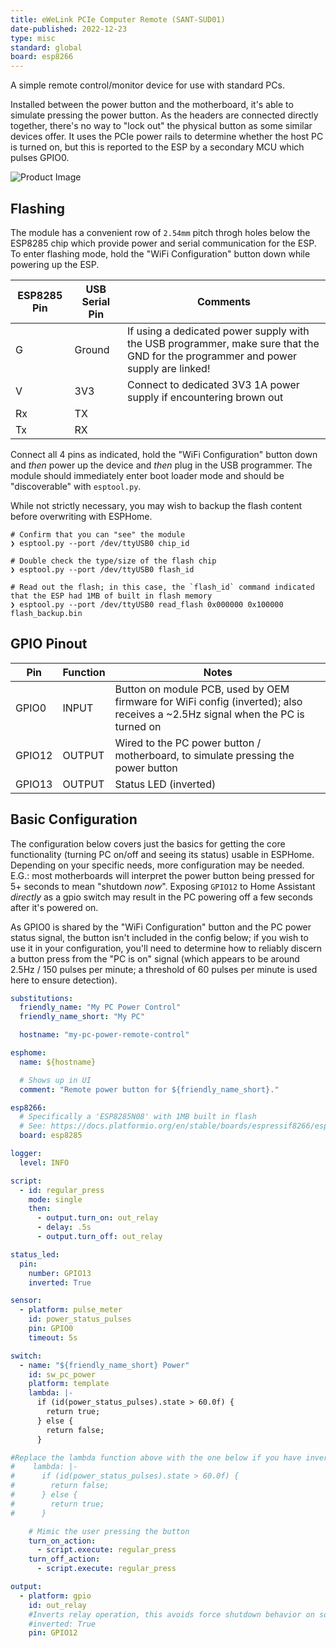 ```yaml
---
title: eWeLink PCIe Computer Remote (SANT-SUD01)
date-published: 2022-12-23
type: misc
standard: global
board: esp8266
---
```


A simple remote control/monitor device for use with standard PCs.

Installed between the power button and the motherboard, it's able to simulate pressing the power button.
As the headers are connected directly together, there's no way to "lock out" the physical button as some similar devices offer.
It uses the PCIe power rails to determine whether the host PC is turned on, but this is reported to the ESP by a secondary MCU which pulses GPIO0.

![Product Image](eWeLink-SANT-SUD01-PCIe-power-remote.jpg "Product Image")

## Flashing

The module has a convenient row of `2.54mm` pitch throgh holes below the ESP8285 chip which provide power and serial communication for the ESP.
To enter flashing mode, hold the "WiFi Configuration" button down while powering up the ESP.

| ESP8285 Pin | USB Serial Pin | Comments                                                                                                                          |
| ----------- | -------------- | --------------------------------------------------------------------------------------------------------------------------------- |
| G           | Ground         | If using a dedicated power supply with the USB programmer, make sure that the GND for the programmer and power supply are linked! |
| V           | 3V3            | Connect to dedicated 3V3 1A power supply if encountering brown out                                                                |
| Rx          | TX             |                                                                                                                                   |
| Tx          | RX             |                                                                                                                                   |

Connect all 4 pins as indicated, hold the "WiFi Configuration" button down and _then_ power up the device and _then_ plug in the USB programmer.
The module should immediately enter boot loader mode and should be "discoverable" with `esptool.py`.

While not strictly necessary, you may wish to backup the flash content before overwriting with ESPHome.

```shell
# Confirm that you can "see" the module
❯ esptool.py --port /dev/ttyUSB0 chip_id

# Double check the type/size of the flash chip
❯ esptool.py --port /dev/ttyUSB0 flash_id

# Read out the flash; in this case, the `flash_id` command indicated that the ESP had 1MB of built in flash memory
❯ esptool.py --port /dev/ttyUSB0 read_flash 0x000000 0x100000 flash_backup.bin
```

## GPIO Pinout

| Pin    | Function | Notes                                                                                       |
| ------ | -------- | ----------------------------------------------------------------------------------------------------------------------------- |
| GPIO0  | INPUT    | Button on module PCB, used by OEM firmware for WiFi config (inverted); also receives a ~2.5Hz signal when the PC is turned on |
| GPIO12 | OUTPUT   | Wired to the PC power button / motherboard, to simulate pressing the power button                                             |
| GPIO13 | OUTPUT   | Status LED (inverted)                                                                                                         |

## Basic Configuration

The configuration below covers just the basics for getting the core functionality (turning PC on/off and seeing its status) usable in ESPHome.
Depending on your specific needs, more configuration may be needed.
E.G.: most motherboards will interpret the power button being pressed for 5+ seconds to mean "shutdown _now_". Exposing `GPIO12` to Home Assistant _directly_ as a gpio switch may result in the PC powering off a few seconds after it's powered on.

As GPIO0 is shared by the "WiFi Configuration" button and the PC power status signal, the button isn't included in the config below; if you wish to use it in your configuration, you'll need to determine how to reliably discern a button press from the "PC is on" signal (which appears to be around 2.5Hz / 150 pulses per minute; a threshold of 60 pulses per minute is used here to ensure detection).

```yaml
substitutions:
  friendly_name: "My PC Power Control"
  friendly_name_short: "My PC"

  hostname: "my-pc-power-remote-control"

esphome:
  name: ${hostname}

  # Shows up in UI
  comment: "Remote power button for ${friendly_name_short}."

esp8266:
  # Specifically a 'ESP8285N08' with 1MB built in flash
  # See: https://docs.platformio.org/en/stable/boards/espressif8266/esp8285.html
  board: esp8285

logger:
  level: INFO

script:
  - id: regular_press
    mode: single
    then:
      - output.turn_on: out_relay
      - delay: .5s
      - output.turn_off: out_relay

status_led:
  pin:
    number: GPIO13
    inverted: True

sensor:
  - platform: pulse_meter
    id: power_status_pulses
    pin: GPIO0
    timeout: 5s

switch:
  - name: "${friendly_name_short} Power"
    id: sw_pc_power
    platform: template
    lambda: |-
      if (id(power_status_pulses).state > 60.0f) {
        return true;
      } else {
        return false;
      }

#Replace the lambda function above with the one below if you have inverted the relay output
#    lambda: |-
#      if (id(power_status_pulses).state > 60.0f) {
#        return false;
#      } else {
#        return true;
#      }

    # Mimic the user pressing the button
    turn_on_action:
      - script.execute: regular_press
    turn_off_action:
      - script.execute: regular_press

output:
  - platform: gpio
    id: out_relay
    #Inverts relay operation, this avoids force shutdown behavior on some motherboards. Uncomment here and replace the above lambda if you are having this problem.
    #inverted: True
    pin: GPIO12
```
